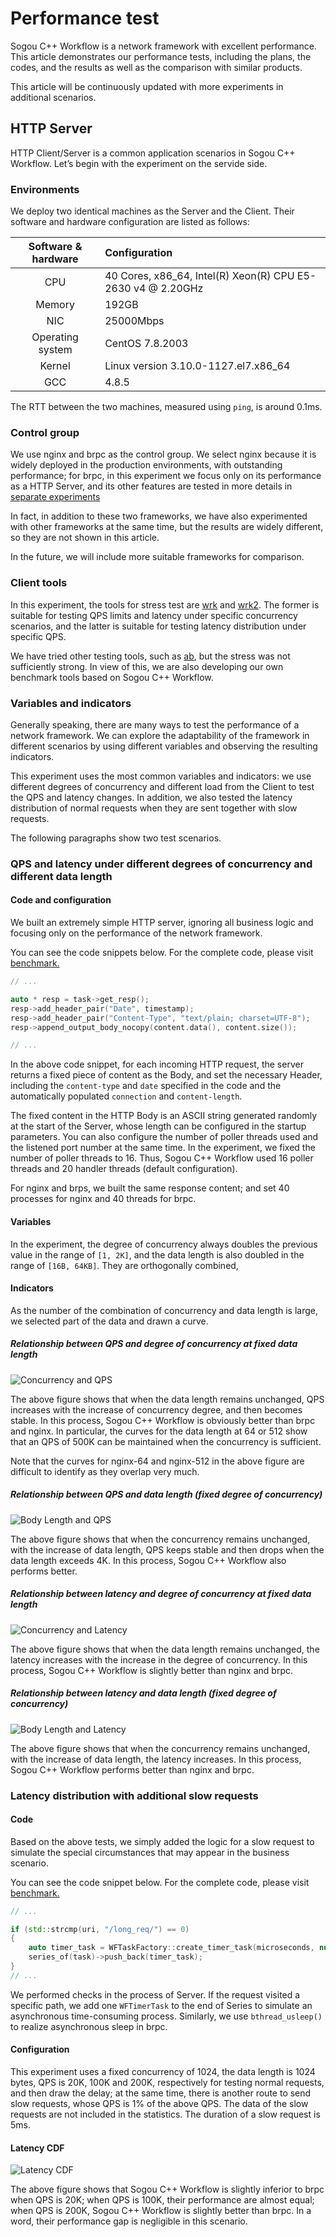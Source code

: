 # Performance test

Sogou C++ Workflow is a network framework with excellent performance. This article demonstrates our performance tests, including the plans, the codes, and the results as well as the comparison with similar products.

This article will be continuously updated with more experiments in additional scenarios.

## HTTP Server

HTTP Client/Server is a common application scenarios in Sogou C++ Workflow.  Let’s begin with the experiment on the servide side. 

### Environments

We deploy two identical machines as the Server and the Client. Their software and hardware configuration are listed as follows:

| Software & hardware | Configuration
|:----------:|:----------
| CPU| 40 Cores, x86\_64, Intel(R) Xeon(R) CPU E5-2630 v4 @ 2.20GHz
| Memory| 192GB
| NIC| 25000Mbps
| Operating system| CentOS 7.8.2003
| Kernel| Linux version 3.10.0-1127.el7.x86\_64
| GCC| 4.8.5

The RTT between the two machines, measured using `ping`, is around 0.1ms. 

### Control group

We use nginx and brpc as the control group. 
We select nginx because it is widely deployed in the production environments, with outstanding performance;
for brpc, in this experiment we focus only on its performance as a HTTP Server, and its other features are tested in more details in [separate experiments][Sogou RPC Benchmark]

In fact, in addition to these two frameworks, we have also experimented with other frameworks at the same time, but the results are widely different, so they are not shown in this article.

In the future, we will include more suitable frameworks for comparison.

### Client tools

In this experiment, the tools for stress test are [wrk][wrk] and [wrk2][wrk2]. 
The former is suitable for testing QPS limits and latency under specific concurrency scenarios, 
and the latter is suitable for testing latency distribution under specific QPS.

We have tried other testing tools, such as [ab][ab], but the stress was not sufficiently strong.  In view of this, we are also developing our own benchmark tools based on Sogou C++ Workflow.

### Variables and indicators

Generally speaking, there are many ways to test the performance of a network framework. We can explore the adaptability of the framework in different scenarios by using different variables and observing the resulting indicators.

This experiment uses the most common variables and indicators: 
we use different degrees of concurrency and different load from the Client to test the QPS and latency changes. 
In addition, we also tested the latency distribution of normal requests when they are sent together with slow requests.

The following paragraphs show two test scenarios.


### QPS and latency under different degrees of concurrency and different data length

#### Code and configuration

We built an extremely simple HTTP server, 
ignoring all business logic 
and focusing only on the performance of the network framework.

You can see the code snippets below. For the complete code, please visit [benchmark.][benchmark-01 Code]

```cpp
// ...

auto * resp = task->get_resp();
resp->add_header_pair("Date", timestamp);
resp->add_header_pair("Content-Type", "text/plain; charset=UTF-8");
resp->append_output_body_nocopy(content.data(), content.size());

// ...
```

In the above code snippet, 
for each incoming HTTP request, 
the server returns a fixed piece of content as the Body, 
and set the necessary Header, 
including the `content-type` and `date` specified in the code 
and the automatically populated `connection` and `content-length`.

The fixed content in the HTTP Body is an ASCII string generated randomly at the start of the Server, 
whose length can be configured in the startup parameters. 
You can also configure the number of poller threads used and the listened port number at the same time. 
In the experiment, we fixed the number of poller threads to 16. 
Thus, Sogou C++ Workflow used 16 poller threads and 20 handler threads (default configuration).

For nginx and brps, 
we built the same response content; 
and set 40 processes for nginx and 40 threads for brpc.

#### Variables

In the experiment, the degree of concurrency always doubles the previous value in the range of `[1, 2K]`, and the data length is also doubled in the range of `[16B, 64KB]`. They are orthogonally combined,

#### Indicators

As the number of the combination of concurrency and data length is large, we selected part of the data and drawn a curve.

##### Relationship between QPS and degree of concurrency at fixed data length

![Concurrency and QPS][Con-QPS]

The above figure shows that when the data length remains unchanged, 
QPS increases with the increase of concurrency degree, and then becomes stable. 
In this process, Sogou C++ Workflow is obviously better than brpc and nginx. 
In particular, the curves for the data length at 64 or 512 show that an QPS of 500K can be maintained when the concurrency is sufficient.

Note that the curves for nginx-64 and nginx-512 in the above figure are difficult to identify as they overlap very much.

##### Relationship between QPS and data length (fixed degree of concurrency)

![Body Length and QPS][Len-QPS]

The above figure shows that when the concurrency remains unchanged, 
with the increase of data length, 
QPS keeps stable and then drops when the data length exceeds 4K. 
In this process, Sogou C++ Workflow also performs better.

##### Relationship between latency and degree of concurrency at fixed data length

![Concurrency and Latency][Con-Lat]

The above figure shows that when the data length remains unchanged, 
the latency increases with the increase in the degree of concurrency. 
In this process, Sogou C++ Workflow is slightly better than nginx and brpc.

##### Relationship between latency and data length (fixed degree of concurrency)

![Body Length and Latency][Len-Lat]

The above figure shows that when the concurrency remains unchanged, 
with the increase of data length, the latency increases. 
In this process, Sogou C++ Workflow performs better than nginx and brpc.

### Latency distribution with additional slow requests

#### Code

Based on the above tests, we simply added the logic for a slow request to simulate the special circumstances that may appear in the business scenario.

You can see the code snippet below. For the complete code, please visit [benchmark.][benchmark-02 Code]

```cpp
// ...

if (std::strcmp(uri, "/long_req/") == 0)
{
    auto timer_task = WFTaskFactory::create_timer_task(microseconds, nullptr);
    series_of(task)->push_back(timer_task);
}
// ...
```

We performed checks in the process of Server. 
If the request visited a specific path, 
we add one `WFTimerTask` to the end of Series 
to simulate an asynchronous time-consuming process. Similarly, we use `bthread_usleep()` to realize asynchronous sleep in brpc.

#### Configuration

This experiment uses a fixed concurrency of 1024, the data length is 1024 bytes, QPS is 20K, 100K and 200K, respectively for testing normal requests, 
and then draw the delay; 
at the same time, there is another route to send slow requests, whose QPS is 1% of the above QPS. 
The data of the slow requests are not included in the statistics. 
The duration of a slow request is 5ms.

#### Latency CDF 

![Latency CDF][Lat CDF]

The above figure shows that Sogou C++ Workflow is slightly inferior to brpc when QPS is 20K; 
when QPS is 100K, their performance are almost equal;
 when QPS is 200K, Sogou C++ Workflow is slightly better than brpc. 
In a word, their performance gap is negligible in this scenario.

[Sogou RPC Benchmark]: https://github.com/holmes1412/sogou-rpc-benchmark ""
[wrk]: https://github.com/wg/wrk ""
[wrk2]: https://github.com/giltene/wrk2 ""
[ab]: https://httpd.apache.org/docs/2.4/programs/ab.html ""
[benchmark-01 Code]: benchmark-01-http_server.cc ""
[benchmark-02 Code]: benchmark-02-http_server_long_req.cc ""
[Con-QPS]: ../docs/img/benchmark-01.png ""
[Len-QPS]: ../docs/img/benchmark-02.png ""
[Con-Lat]: ../docs/img/benchmark-03.png ""
[Len-Lat]: ../docs/img/benchmark-04.png ""
[Lat CDF]: ../docs/img/benchmark-05.png ""
